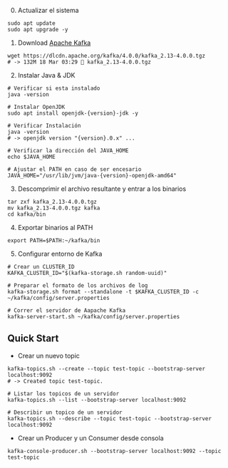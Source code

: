 
0. Actualizar el sistema
```shell
sudo apt update
sudo apt upgrade -y
```

1. Download [Apache Kafka](https://kafka.apache.org/quickstart)
```shell
wget https://dlcdn.apache.org/kafka/4.0.0/kafka_2.13-4.0.0.tgz
# -> 132M 18 Mar 03:29  kafka_2.13-4.0.0.tgz
```

2. Instalar Java & JDK
```shell
# Verificar si esta instalado
java -version

# Instalar OpenJDK
sudo apt install openjdk-{version}-jdk -y

# Verificar Instalación
java -version
# -> openjdk version "{version}.0.x" ...

# Verificar la dirección del JAVA_HOME
echo $JAVA_HOME

# Ajustar el PATH en caso de ser encesario
JAVA_HOME="/usr/lib/jvm/java-{version}-openjdk-amd64"
```

3. Descomprimir el archivo resultante y entrar a los binarios
```shell
tar zxf kafka_2.13-4.0.0.tgz
mv kafka_2.13-4.0.0.tgz kafka
cd kafka/bin
```

4. Exportar binarios al PATH
```shell
export PATH=$PATH:~/kafka/bin
```

5. Configurar entorno de Kafka
```shell
# Crear un CLUSTER_ID
KAFKA_CLUSTER_ID="$(kafka-storage.sh random-uuid)"

# Preparar el formato de los archivos de log
kafka-storage.sh format --standalone -t $KAFKA_CLUSTER_ID -c ~/kafka/config/server.properties

# Correr el servidor de Aapache Kafka
kafka-server-start.sh ~/kafka/config/server.properties
```

## Quick Start

* Crear un nuevo topic
```shell
kafka-topics.sh --create --topic test-topic --bootstrap-server localhost:9092
# -> Created topic test-topic.

# Listar los topicos de un servidor
kafka-topics.sh --list --bootstrap-server localhost:9092

# Describir un topico de un servidor
kafka-topics.sh --describe --topic test-topic --bootstrap-server localhost:9092
```

- Crear un Producer y un Consumer desde consola
```shell
kafka-console-producer.sh --bootstrap-server localhost:9092 --topic test-topic
```